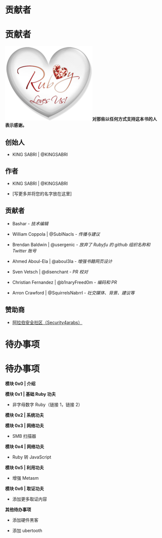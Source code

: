 # 贡献者

# 贡献者

![](img/Ruby_Loves_Us.jpg)**对那些以任何方式支持这本书的人表示感谢。**

## 创始人

+   KING SABRI | @KINGSABRI

## 作者

+   KING SABRI | @KINGSABRI

+   [写更多并将您的名字放在这里]

## 贡献者

+   Bashar - *技术编辑*

+   William Coppola | @SubINacls - *传播与建议*

+   Brendan Baldwin | @usergenic - *放弃了 Rubyfu 的 github 组织名称和 Twitter 账号*

+   Ahmed Aboul-Ela | @aboul3la - *增强书籍网页设计*

+   Sven Vetsch | @disenchant - *PR 校对*

+   Christian Fernandez | @b1naryFreed0m - *编码和 PR*

+   Arron Crawford | @SquirrelsNabrrl - *社交媒体、背景、建议等*

## 赞助商

+   [阿拉伯安全社区（Security4arabs）](http://www.security4arabs.com/)

# 待办事项

# 待办事项

**模块 0x0 | 介绍**

**模块 0x1 | 基础 Ruby 功夫**

+   非字母数字 Ruby（链接 1，链接 2）

**模块 0x2 | 系统功夫**

**模块 0x3 | 网络功夫**

+   SMB 扫描器

**模块 0x4 | 网络功夫**

+   Ruby 转 JavaScript

**模块 0x5 | 利用功夫**

+   增强 Metasm

**模块 0x6 | 取证功夫**

+   添加更多取证内容

**其他待办事项**

+   添加硬件黑客

+   添加 ubertooth
